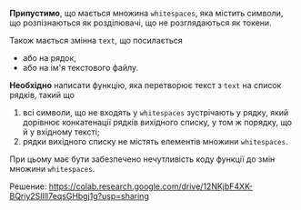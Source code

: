 **Припустимо**, що мається множина `whitespaces`, яка містить символи, що розпізнаються як
розділювачі, що не розглядаються як токени.

Також мається змінна `text`, що посилається

- або на рядок,
- або на ім'я текстового файлу.

**Необхідно** написати функцію, яка перетворює текст з `text` на список рядків, такий що

1. всі символи, що не входять у `whitespaces` зустрічають у рядку, який дорівнює
конкатенації рядків вихідного списку, у том ж порядку, що й у вхідному тексті;
1. рядки вихідного списку не містять елементів множини `whitespaces`.

При цьому має бути забезпечено нечутливість коду функції до змін множини `whitespaces`. 

Решение: https://colab.research.google.com/drive/12NKjbF4XK-BQriy2SlIlI7eqsGHbgj1g?usp=sharing
